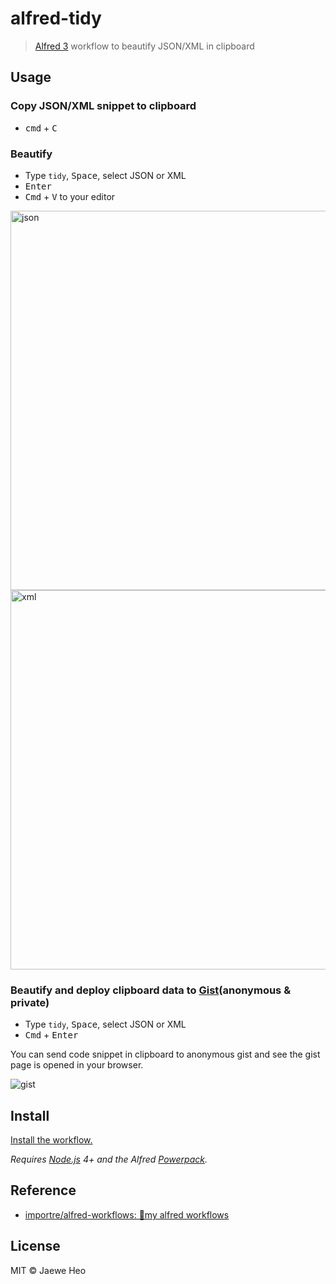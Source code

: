 # alfred-tidy

> [Alfred 3](https://www.alfredapp.com) workflow to beautify JSON/XML in clipboard

## Usage

### Copy JSON/XML snippet to clipboard

- <kbd>cmd</kbd> + <kbd>C</kbd>


### Beautify

- Type `tidy`, <kbd>Space</kbd>, select JSON or XML
- <kbd>Enter</kbd>
- <kbd>Cmd</kbd> + <kbd>V</kbd> to your editor

<img width="607" alt="json" src="https://cloud.githubusercontent.com/assets/1744446/16941092/fa874e36-4dc8-11e6-8226-7e1cc0b20351.png">
<img width="607" alt="xml" src="https://cloud.githubusercontent.com/assets/1744446/16941091/fa855932-4dc8-11e6-8f40-a7aec38c5764.png">


### Beautify and deploy clipboard data to [Gist](https://gist.github.com/)(anonymous & private)

- Type `tidy`, <kbd>Space</kbd>, select JSON or XML
- <kbd>Cmd</kbd> + <kbd>Enter</kbd>

You can send code snippet in clipboard to anonymous gist and see the gist page is opened in your browser.

![gist](https://cloud.githubusercontent.com/assets/1744446/16941324/5b7784d0-4dca-11e6-8d23-99a76df89c61.png)


## Install

[Install the workflow.](http://www.packal.org/workflow/tidy)

*Requires [Node.js](https://nodejs.org) 4+ and the Alfred [Powerpack](https://www.alfredapp.com/powerpack/).*


## Reference

- [importre/alfred-workflows: 🔧my alfred workflows](https://goo.gl/GOFxDC)


## License

MIT © Jaewe Heo
